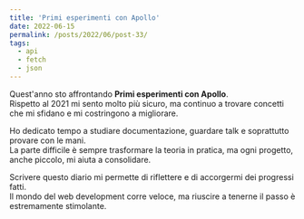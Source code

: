 ```yaml
---
title: 'Primi esperimenti con Apollo'
date: 2022-06-15
permalink: /posts/2022/06/post-33/
tags:
  - api
  - fetch
  - json
---
```


Quest'anno sto affrontando **Primi esperimenti con Apollo**.  
Rispetto al 2021 mi sento molto più sicuro, ma continuo a trovare concetti che mi sfidano e mi costringono a migliorare.

Ho dedicato tempo a studiare documentazione, guardare talk e soprattutto provare con le mani.  
La parte difficile è sempre trasformare la teoria in pratica, ma ogni progetto, anche piccolo, mi aiuta a consolidare.

Scrivere questo diario mi permette di riflettere e di accorgermi dei progressi fatti.  
Il mondo del web development corre veloce, ma riuscire a tenerne il passo è estremamente stimolante.

